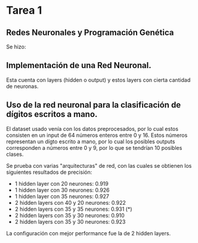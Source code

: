 # Tarea 1
## Redes Neuronales y Programación Genética

Se hizo:

## Implementación de una Red Neuronal. 

Esta cuenta con layers (hidden o output) y estos layers con cierta cantidad de neuronas.

## Uso de la red neuronal para la clasificación de dígitos escritos a mano. 

El dataset usado venía con los datos preprocesados, por lo cual estos consisten en un input de 64 números enteros entre 0 y 16.
Estos números representan un dígto escrito a mano, por lo cual los posibles outputs corresponden a números entre 0 y 9, 
por lo que se tendrían 10 posibles clases.

Se prueba con varias "arquitecturas" de red, con las cuales se obtienen los siguientes resultados de precisión:

- 1 hidden layer con 20 neurones: 0.919
- 1 hidden layer con 30 neurones: 0.926
- 1 hidden layer con 35 neurones: 0.927
- 2 hidden layers con 40 y 20 neurones: 0.922
- 2 hidden layers con 35 y 35 neurones: 0.931 (*)
- 2 hidden layers con 35 y 30 neurones: 0.910
- 2 hidden layers con 35 y 30 neurones: 0.923

La configuración con mejor performance fue la de 2 hidden layers.


